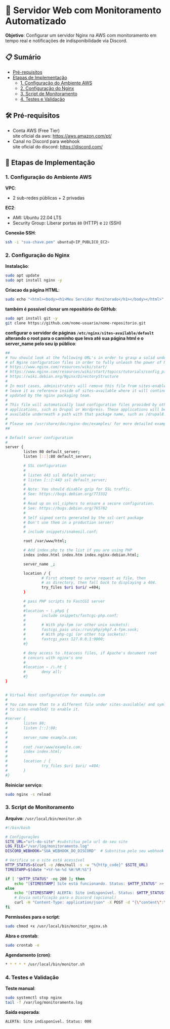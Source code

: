 # 🚀 Servidor Web com Monitoramento Automatizado

**Objetivo**: Configurar um servidor Nginx na AWS com monitoramento em tempo real e notificações de indisponibilidade via Discord.



## 📋 Sumário
- [Pré-requisitos](#-pré-requisitos)
- [Etapas de Implementação](#-etapas-de-implementação)
  - [1. Configuração do Ambiente AWS](#1-configuração-do-ambiente-aws)
  - [2. Configuração do Nginx](#2-configuração-do-nginx)
  - [3. Script de Monitoramento](#3-script-de-monitoramento)
  - [4. Testes e Validação](#4-testes-e-validação)



## 🛠 Pré-requisitos
- Conta AWS (Free Tier) <br> site oficial da aws: https://aws.amazon.com/pt/
- Canal no Discord para webhook <br> site oficial do discord: https://discord.com/



## 🔧 Etapas de Implementação

### 1. Configuração do Ambiente AWS
**VPC**:  
- 2 sub-redes públicas + 2 privadas  

**EC2**:  
- AMI: Ubuntu 22.04 LTS  
- Security Group: Liberar portas `80` (HTTP) e `22` (SSH)  

**Conexão SSH**:  
```bash
ssh -i "sua-chave.pem" ubuntu@<IP_PUBLICO_EC2>
```

### 2. Configuração do Nginx
**Instalação**:  
```bash
sudo apt update
sudo apt install nginx -y
```

**Criacao da página HTML**:  
```bash
sudo echo "<html><body><h1>Meu Servidor Monitorado</h1></body></html>" > /var/www/html/index.html
```

**também é possível clonar um repositório do GitHub**:  
```bash
sudo apt install git -y
git clone https://github.com/nome-usuario/nome-repositorio.git
```

**configurar o servidor de páginas `/etc/nginx/sites-available/default` alterando o root para o caminho que leva até sua página html e o server_name pelo seu ip público**:  
```bash
##
# You should look at the following URL's in order to grasp a solid understanding
# of Nginx configuration files in order to fully unleash the power of Nginx.
# https://www.nginx.com/resources/wiki/start/
# https://www.nginx.com/resources/wiki/start/topics/tutorials/config_pitfalls/
# https://wiki.debian.org/Nginx/DirectoryStructure
#
# In most cases, administrators will remove this file from sites-enabled/ and
# leave it as reference inside of sites-available where it will continue to be
# updated by the nginx packaging team.
#
# This file will automatically load configuration files provided by other
# applications, such as Drupal or Wordpress. These applications will be made
# available underneath a path with that package name, such as /drupal8.
#
# Please see /usr/share/doc/nginx-doc/examples/ for more detailed examples.
##

# Default server configuration
#
server {
        listen 80 default_server;
        listen [::]:80 default_server;

        # SSL configuration
        #
        # listen 443 ssl default_server;
        # listen [::]:443 ssl default_server;
        #
        # Note: You should disable gzip for SSL traffic.
        # See: https://bugs.debian.org/773332
        #
        # Read up on ssl_ciphers to ensure a secure configuration.
        # See: https://bugs.debian.org/765782
        #
        # Self signed certs generated by the ssl-cert package
        # Don't use them in a production server!
        #
        # include snippets/snakeoil.conf;

        root /var/www/html;

        # Add index.php to the list if you are using PHP
        index index.html index.htm index.nginx-debian.html;

        server_name _;

        location / {
                # First attempt to serve request as file, then
                # as directory, then fall back to displaying a 404.
                try_files $uri $uri/ =404;
        }

        # pass PHP scripts to FastCGI server
        #
        #location ~ \.php$ {
        #       include snippets/fastcgi-php.conf;
        #
        #       # With php-fpm (or other unix sockets):
        #       fastcgi_pass unix:/run/php/php7.4-fpm.sock;
        #       # With php-cgi (or other tcp sockets):
        #       fastcgi_pass 127.0.0.1:9000;
        #}

        # deny access to .htaccess files, if Apache's document root
        # concurs with nginx's one
        #
        #location ~ /\.ht {
        #       deny all;
        #}
}


# Virtual Host configuration for example.com
#
# You can move that to a different file under sites-available/ and symlink that
# to sites-enabled/ to enable it.
#
#server {
#       listen 80;
#       listen [::]:80;
#
#       server_name example.com;
#
#       root /var/www/example.com;
#       index index.html;
#
#       location / {
#               try_files $uri $uri/ =404;
#       }
#}
```

**Reiniciar serviço**:  
```bash
sudo nginx -s reload
```


### 3. Script de Monitoramento
**Arquivo**: `/usr/local/bin/monitor.sh`  
```bash
#!/bin/bash

# Configurações
SITE_URL="url-do-site" #substitua pela url do seu site
LOG_FILE="/var/log/monitoramento.log"
DISCORD_WEBHOOK="SUA_WEBHOOK_DO_DISCORD"  # Substitua pelo seu webhook

# Verifica se o site está acessível
HTTP_STATUS=$(curl -o /dev/null -s -w "%{http_code}" $SITE_URL)
TIMESTAMP=$(date "+%Y-%m-%d %H:%M:%S")

if [ "$HTTP_STATUS" -eq 200 ]; then
    echo "[$TIMESTAMP] Site está funcionando. Status: $HTTP_STATUS" >> $LOG_FILE
else
    echo "[$TIMESTAMP] ALERTA: Site indisponível. Status: $HTTP_STATUS" >> $LOG_FILE
    # Envia notificação para o Discord (opcional)
    curl -H "Content-Type: application/json" -X POST -d "{\"content\":\"⚠️ **ALERTA**: O site $SITE_URL está retornando status $HTTP_STATUS!\"}" $DISCORD_WEBHOOK
fi
```

**Permissões para o script**:  
```bash
sudo chmod +x /usr/local/bin/monitor_nginx.sh
```

**Abra o crontab**:  
```bash
sudo crontab -e
```

**Agendamento (cron)**:  
```bash
* * * * * /usr/local/bin/monitor.sh
```


### 4. Testes e Validação
**Teste manual**:  
```bash
sudo systemctl stop nginx
tail -f /var/log/monitoramento.log
```

**Saída esperada**:  
```
ALERTA: Site indisponível. Status: 000
```

